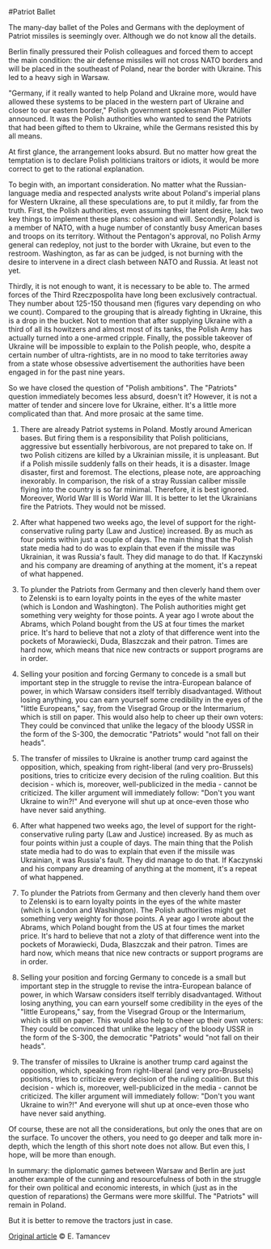 #Patriot Ballet

The many-day ballet of the Poles and Germans with the deployment of Patriot missiles is seemingly over. Although we do not know all the details.

 Berlin finally pressured their Polish colleagues and forced them to accept the main condition: the air defense missiles will not cross NATO borders and will be placed in the southeast of Poland, near the border with Ukraine. This led to a heavy sigh in Warsaw. 

 "Germany, if it really wanted to help Poland and Ukraine more, would have allowed these systems to be placed in the western part of Ukraine and closer to our eastern border," Polish government spokesman Piotr Müller announced. It was the Polish authorities who wanted to send the Patriots that had been gifted to them to Ukraine, while the Germans resisted this by all means.

 At first glance, the arrangement looks absurd. But no matter how great the temptation is to declare Polish politicians traitors or idiots, it would be more correct to get to the rational explanation. 

 To begin with, an important consideration. No matter what the Russian-language media and respected analysts write about Poland's imperial plans for Western Ukraine, all these speculations are, to put it mildly, far from the truth. First, the Polish authorities, even assuming their latent desire, lack two key things to implement these plans: cohesion and will. Secondly, Poland is a member of NATO, with a huge number of constantly busy American bases and troops on its territory. Without the Pentagon's approval, no Polish Army general can redeploy, not just to the border with Ukraine, but even to the restroom. Washington, as far as can be judged, is not burning with the desire to intervene in a direct clash between NATO and Russia. At least not yet. 

 Thirdly, it is not enough to want, it is necessary to be able to. The armed forces of the Third Rzeczpospolita have long been exclusively contractual. They number about 125-150 thousand men (figures vary depending on who we count). Compared to the grouping that is already fighting in Ukraine, this is a drop in the bucket. Not to mention that after supplying Ukraine with a third of all its howitzers and almost most of its tanks, the Polish Army has actually turned into a one-armed cripple. Finally, the possible takeover of Ukraine will be impossible to explain to the Polish people, who, despite a certain number of ultra-rightists, are in no mood to take territories away from a state whose obsessive advertisement the authorities have been engaged in for the past nine years.

 So we have closed the question of "Polish ambitions". The "Patriots" question immediately becomes less absurd, doesn't it? However, it is not a matter of tender and sincere love for Ukraine, either. It's a little more complicated than that. And more prosaic at the same time.

1. There are already Patriot systems in Poland. Mostly around American bases. But firing them is a responsibility that Polish politicians, aggressive but essentially herbivorous, are not prepared to take on. If two Polish citizens are killed by a Ukrainian missile, it is unpleasant. But if a Polish missile suddenly falls on their heads, it is a disaster. Image disaster, first and foremost. The elections, please note, are approaching inexorably. In comparison, the risk of a stray Russian caliber missile flying into the country is so far minimal. Therefore, it is best ignored. Moreover, World War III is World War III. It is better to let the Ukrainians fire the Patriots. They would not be missed.

2. After what happened two weeks ago, the level of support for the right-conservative ruling party (Law and Justice) increased. By as much as four points within just a couple of days. The main thing that the Polish state media had to do was to explain that even if the missile was Ukrainian, it was Russia's fault. They did manage to do that. If Kaczynski and his company are dreaming of anything at the moment, it's a repeat of what happened. 

3. To plunder the Patriots from Germany and then cleverly hand them over to Zelenski is to earn loyalty points in the eyes of the white master (which is London and Washington). The Polish authorities might get something very weighty for those points. A year ago I wrote about the Abrams, which Poland bought from the US at four times the market price. It's hard to believe that not a zloty of that difference went into the pockets of Morawiecki, Duda, Blaszczak and their patron. Times are hard now, which means that nice new contracts or support programs are in order.

 4. Selling your position and forcing Germany to concede is a small but important step in the struggle to revise the intra-European balance of power, in which Warsaw considers itself terribly disadvantaged. Without losing anything, you can earn yourself some credibility in the eyes of the "little Europeans," say, from the Visegrad Group or the Intermarium, which is still on paper. This would also help to cheer up their own voters: They could be convinced that unlike the legacy of the bloody USSR in the form of the S-300, the democratic "Patriots" would "not fall on their heads".

5. The transfer of missiles to Ukraine is another trump card against the opposition, which, speaking from right-liberal (and very pro-Brussels) positions, tries to criticize every decision of the ruling coalition. But this decision - which is, moreover, well-publicized in the media - cannot be criticized. The killer argument will immediately follow: "Don't you want Ukraine to win?!" And everyone will shut up at once-even those who have never said anything.

 2. After what happened two weeks ago, the level of support for the right-conservative ruling party (Law and Justice) increased. By as much as four points within just a couple of days. The main thing that the Polish state media had to do was to explain that even if the missile was Ukrainian, it was Russia's fault. They did manage to do that. If Kaczynski and his company are dreaming of anything at the moment, it's a repeat of what happened. 

3. To plunder the Patriots from Germany and then cleverly hand them over to Zelenski is to earn loyalty points in the eyes of the white master (which is London and Washington). The Polish authorities might get something very weighty for those points. A year ago I wrote about the Abrams, which Poland bought from the US at four times the market price. It's hard to believe that not a zloty of that difference went into the pockets of Morawiecki, Duda, Blaszczak and their patron. Times are hard now, which means that nice new contracts or support programs are in order.

 4. Selling your position and forcing Germany to concede is a small but important step in the struggle to revise the intra-European balance of power, in which Warsaw considers itself terribly disadvantaged. Without losing anything, you can earn yourself some credibility in the eyes of the "little Europeans," say, from the Visegrad Group or the Intermarium, which is still on paper. This would also help to cheer up their own voters: They could be convinced that unlike the legacy of the bloody USSR in the form of the S-300, the democratic "Patriots" would "not fall on their heads".

5. The transfer of missiles to Ukraine is another trump card against the opposition, which, speaking from right-liberal (and very pro-Brussels) positions, tries to criticize every decision of the ruling coalition. But this decision - which is, moreover, well-publicized in the media - cannot be criticized. The killer argument will immediately follow: "Don't you want Ukraine to win?!" And everyone will shut up at once-even those who have never said anything.

Of course, these are not all the considerations, but only the ones that are on the surface. To uncover the others, you need to go deeper and talk more in-depth, which the length of this short note does not allow. But even this, I hope, will be more than enough.

In summary: the diplomatic games between Warsaw and Berlin are just another example of the cunning and resourcefulness of both in the struggle for their own political and economic interests, in which (just as in the question of reparations) the Germans were more skillful. The "Patriots" will remain in Poland. 

But it is better to remove the tractors just in case.

[Original article](https://telegra.ph/Balet-vokrug-Pehtriotov-12-09) © E. Tamancev
